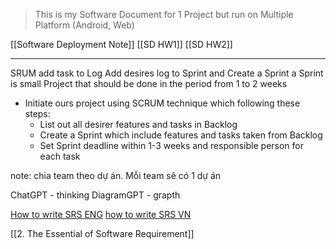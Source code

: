 > This is my Software Document for 1 Project but run on Multiple Platform (Android, Web)

[[Software Deployment Note]]
[[SD HW1]]
[[SD HW2]]

---
 
SRUM 
	add task to Log
	Add desires log to Sprint and Create a Sprint
	a Sprint is small Project that should be done in the period from 1 to 2 weeks 
+ Initiate ours project using SCRUM technique which following these steps:
	+ List out all desirer features and tasks in Backlog 
	+ Create a Sprint which include features and tasks taken from Backlog
	+ Set Sprint deadline within 1-3 weeks and responsible person for each task


note: chia team theo dự án. Mỗi team sẽ có 1 dự án


ChatGPT - thinking
DiagramGPT - grapth

[How to write SRS ENG](https://www.perforce.com/blog/alm/how-write-software-requirements-specification-srs-document)
[how to write SRS VN](https://funix.edu.vn/chia-se-kien-thuc/cach-viet-software-requirements-specification-srs/)

[[2. The Essential of Software Requirement]]